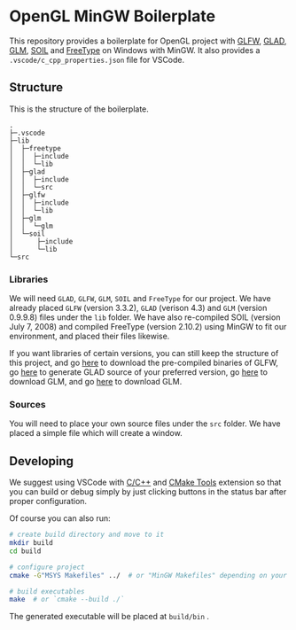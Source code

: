 # OpenGL MinGW Boilerplate

This repository provides a boilerplate for OpenGL project with [GLFW](https://www.glfw.org/), [GLAD](https://glad.dav1d.de/), [GLM](https://glm.g-truc.net/), [SOIL](https://www.lonesock.net/soil.html) and [FreeType](https://www.freetype.org/) on Windows with MinGW. It also provides a
`.vscode/c_cpp_properties.json` file for VSCode.

## Structure

This is the structure of the boilerplate.

```
.
├─.vscode
├─lib
│  ├─freetype
│  │  ├─include
│  │  └─lib
│  ├─glad
│  │  ├─include
│  │  └─src
│  ├─glfw
│  │  ├─include
│  │  └─lib
│  ├─glm
│  │  └─glm
│  └─soil
│      ├─include
│      └─lib
└─src
```

### Libraries

We will need `GLAD`, `GLFW`, `GLM`, `SOIL` and `FreeType` for our project. We have already placed `GLFW` (version 3.3.2), `GLAD` (verison 4.3) and `GLM` (version 0.9.9.8) files under the `lib` folder. We have also re-compiled SOIL (version July 7, 2008) and compiled FreeType (version 2.10.2) using MinGW to fit our environment, and placed their files likewise.

If you want libraries of certain versions, you can still keep the structure of this project, and go [here](http://www.glfw.org/download.html) to download the pre-compiled binaries of GLFW, go [here](https://glad.dav1d.de/) to generate GLAD source of your preferred version, go [here](https://github.com/g-truc/glm/releases) to download GLM, and go [here](http://www.lonesock.net/soil.html) to download GLM.

### Sources

You will need to place your own source files under the `src` folder. We have placed a simple file which will create a window.

## Developing

We suggest using VSCode with [C/C++](https://marketplace.visualstudio.com/items?itemName=ms-vscode.cpptools) and [CMake Tools](https://marketplace.visualstudio.com/items?itemName=ms-vscode.cmake-tools) extension so that you can build or debug simply by just clicking buttons in the status bar after proper configuration.

Of course you can also run:

```bash
# create build directory and move to it
mkdir build
cd build

# configure project
cmake -G"MSYS Makefiles" ../  # or "MinGW Makefiles" depending on your type of `make`

# build executables
make  # or `cmake --build ./`
```

The generated executable will be placed at `build/bin` .
